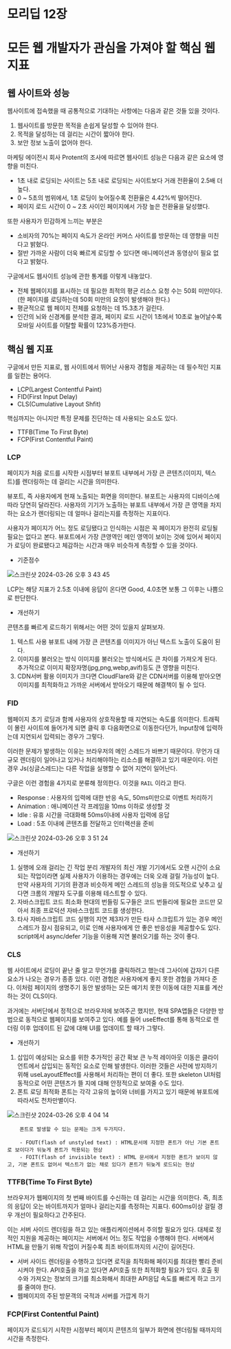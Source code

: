 # 모리딥 12장

# 모든 웹 개발자가 관심을 가져야 할 핵심 웹 지표

## 웹 사이트와 성능

웹사이트에 접속했을 때 공통적으로 기대하는 사항에는 다음과 같은 것들 있을 것이다.

1. 웹사이트를 방문한 목적을 손쉽게 달성할 수 있어야 한다.
2. 목적을 달성하는 데 걸리는 시간이 짧아야 한다.
3. 보안 정보 노출이 없어야 한다.

마케팅 에이전시 회사 Protent의 조사에 따르면 웹사이트 성능은 다음과 같은 요소에 영향을 미친다.

- 1초 내로 로딩되는 사이트는 5초 내로 로딩되는 사이트보다 거래 전환율이 2.5배 더 높다.
- 0 ~ 5초의 범위에서, 1초 로딩이 늦어질수록 전환율은 4.42%씩 떨어진다.
- 페이지 로드 시간이 0 ~ 2초 사이인 페이지에서 가장 높은 전환율을 달성했다.

또한 사용자가 민감하게 느끼는 부분은

- 소비자의 70%는 페이지 속도가 온라인 커머스 사이트를 방문하는 데 영향을 미친다고 밝혔다.
- 절반 가까운 사람이 더욱 빠르게 로딩할 수 있다면 애니메이션과 동영상이 필요 없다고 밝혔다.

구글에서도 웹사이트 성능에 관한 통계를 이렇게 내놓았다.

- 전체 웹페이지를 표시하는 데 필요한 최적의 평균 리소스 요청 수는 50회 미만이다. (한 페이지를 로딩하는데 50회 미만의 요청이 발생해야 한다.)
- 평균적으로 웹 페이지 전체를 요청하는 데 15.3초가 걸린다.
- 인간의 뇌와 신경계를 분석한 결과, 페이지 로드 시간이 1초에서 10초로 늘어날수록 모바일 사이트를 이탈할 확률이 123%증가한다.

## 핵심 웹 지표

구글에서 만든 지표로, 웹 사이트에서 뛰어난 사용자 경험을 제공하는 데 필수적인 지표를 일컫는 용어다.

- LCP(Largest Contentful Paint)
- FID(First Input Delay)
- CLS(Cumulative Layout Shfit)

핵심까지는 아니지만 특정 문제를 진단하는 데 사용되는 요소도 있다.

- TTFB(Time To First Byte)
- FCP(First Contentful Paint)

### LCP

페이지가 처음 로드를 시작한 시점부터 뷰포트 내부에서 가장 큰 콘텐츠(이미지, 텍스트)를 렌더링하는 데 걸리는 시간을 의미한다.

뷰포트, 즉 사용자에게 현재 노출되는 화면을 의미한다. 뷰포트는 사용자의 디바이스에 따라 당연히 달라진다. 사용자의 기기가 노출하는 뷰포트 내부에서 가장 큰 영역을 차지하는 요소가 렌더링되는 데 얼마나 걸리는지를 측정하는 지표이다.

사용자가 페이지가 어느 정도 로딩됐다고 인식하는 시점은 꼭 페이지가 완전히 로딩될 필요는 없다고 본다. 뷰포트에서 가장 큰영역인 메인 영역이 보이는 것에 있어서 페이지가 로딩이 완료됐다고 체감하는 시간과 매우 비슷하게 측정할 수 있을 것이다.

- 기준점수
  
![스크린샷 2024-03-26 오후 3 43 45](https://github.com/chhw130/reat-deep-dive-study/assets/116826162/b6d97851-5bca-4b44-a8c6-662f02bd90bd)


LCP는 해당 지표가 2.5초 이내에 응답이 온다면 Good, 4.0초면 보통 그 이후는 나쁨으로 판단한다.

- 개선하기

콘텐츠를 빠르게 로드하기 위해서는 어떤 것이 있을지 살펴보자.

1. 텍스트 사용
   뷰포트 내에 가장 큰 콘텐츠를 이미지가 아닌 텍스트 노출이 도움이 된다.
2. 이미지를 불러오는 방식
   이미지를 불러오는 방식에서도 큰 차이를 가져오게 된다.
   추가적으로 이미지 확장자명(jpg,png,webp,avif)등도 큰 영향을 미친다.
3. CDN서버 활용
   이미지가 크다면 CloudFlare와 같은 CDN서버를 이용해 받아오면 이미지를 최적화하고 가까운 서버에서 받아오기 때문에 해결책이 될 수 있다.

### FID

웹페이지 초기 로딩과 함께 사용자의 상호작용할 때 지연되는 속도를 의미한다. 트래픽이 몰린 사이트에 들어가게 되면 클릭 후 다음화면으로 이동한다던가, Input창에 입력하는데 지연되서 입력되는 경우가 그렇다.

이러한 문제가 발생하는 이유는 브라우저의 메인 스레드가 바쁘기 때문이다. 무언가 대규모 렌더링이 일어나고 있거나 처리해야하는 리소스를 해결하고 있기 때문이다. 이런 경우 Js(싱글스레드)는 다른 작업을 실행할 수 없어 지연이 일어난다.

구글은 이런 경험을 4가지로 분류해 정의한다. 이것을 `RAIL` 이라고 한다.

- Response : 사용자의 입력에 대한 반응 속도, 50ms미만으로 이벤트 처리하기
- Animation : 애니메이션 각 프레임을 10ms 이하로 생성할 것
- Idle : 유휴 시간을 극대화해 50ms이내에 사용자 입력에 응답
- Load : 5초 이내에 콘텐츠를 전달하고 인터랙션을 준비
  
![스크린샷 2024-03-26 오후 3 51 24](https://github.com/chhw130/reat-deep-dive-study/assets/116826162/c57a6edf-c2af-4531-98a1-3856d53936b1)



- 개선하기

1. 실행에 오래 걸리는 긴 작업 분리
   개발자의 최신 개발 기기에서도 오랜 시간이 소요되는 작업이라면 실제 사용자가 이용하는 경우에는 더욱 오래 걸릴 가능성이 높다. 만약 사용자의 기기의 환경과 비슷하게 메인 스레드의 성능을 의도적으로 낮추고 싶다면 크롬의 개발자 도구를 이용해 테스트할 수 있다.
2. 자바스크립트 코드 최소화
   현대의 번들링 도구들은 코드 번들리에 필요한 코드만 모아서 최종 프로덕션 자바스크립트 코드를 생성한다.
3. 타사 자바스크립트 코드 실행의 지연
   제3자가 만든 타사 스크립트가 있는 경우 메인 스레드가 잠시 점유되고, 이로 인해 사용자에게 안 좋은 반응성을 제공할수도 있다. script에서 async/defer 기능을 이용해 지연 불러오기를 하는 것이 좋다.

### CLS

웹 사이트에서 로딩이 끝난 줄 알고 무언가를 클릭하려고 했는데 그사이에 갑자기 다른 요소가 나오는 경우가 종종 있다. 이런 경험은 사용자에게 좋지 못한 경험을 가져다 준다. 이처럼 페이지의 생명주기 동안 발생하는 모든 예기치 못한 이동에 대한 지표를 계산하는 것이 CLS이다.

과거에는 서버단에서 정적으로 브라우저에 보여주곤 했지만, 현재 SPA앱들은 다양한 방법으로 동적으로 웹페이지를 보여주고 있다. 예를 들어 useEffect를 통해 동적으로 렌더링 이후 업데이트 된 값에 대해 UI를 업데이트 할 때가 그렇다.

- 개선하기

1.  삽입이 예상되는 요소를 위한 추가적인 공간 확보
    큰 누적 레이아웃 이동은 클라이언트에서 삽입되는 동적인 요소로 인해 발생한다. 이러한 것들은 사전에 방지하기 위해 useLayoutEffect를 사용해서 처리하는 편이 더 좋다. 또한 skeleton UI처럼 동적으로 어떤 콘텐츠가 뜰 지에 대해 안정적으로 보여줄 수도 있다.
2.  폰트 로딩 최적화
    폰트는 각각 고유의 높이와 너비를 가지고 있기 때문에 뷰포트에 따라서도 천차만별이다.

![스크린샷 2024-03-26 오후 4 04 14](https://github.com/chhw130/reat-deep-dive-study/assets/116826162/63ae05de-2c7d-4336-9683-af6fe4c2cac7)


        폰트로 발생할 수 있는 문제는 크게 두가지다.

        - FOUT(flash of unstyled text) : HTML문서에 지정한 폰트가 아닌 기본 폰트로 보이다가 뒤늦게 폰트가 적용되는 현상
        - FOIT(flash of invisible text) : HTML 문서에서 지정한 폰트가 보이지 않고, 기본 폰트도 없어서 텍스트가 없는 채로 있다가 폰트가 뒤늦게 로드되는 현상

### TTFB(Time To First Byte)

브라우저가 웹페이지의 첫 번째 바이트를 수신하는 데 걸리는 시간을 의미한다. 즉, 최초의 응답이 오는 바이트까지가 얼마나 걸리는지를 측정하는 지표다. 600ms이상 걸릴 경우 개선이 필요하다고 간주된다.

이는 서버 사이드 렌더링을 하고 있는 애플리케이션에서 주의할 필요가 있다. 대체로 정적인 지원을 제공하는 페이지는 서버에서 어느 정도 작업을 수행해야 한다. 서버에서 HTML을 만들기 위해 작업이 커질수록 최초 바이트까지의 시간이 길어진다.

- 서버 사이드 렌더링을 수행하고 있다면
  로직을 최적화해 페이지를 최대한 빨리 준비시켜야 한다. API호출을 하고 있다면 API호출 또한 최적화할 필요가 있다. 호출 횟수와 가져오는 정보의 크기를 최소화해서 최대한 API응답 속도를 빠르게 하고 크기를 줄여야 한다.
- 웹페이지의 주된 방문객의 국적과 서버를 가깝게 하기

### FCP(First Contentful Paint)

페이지가 로드되기 시작한 시점부터 페이지 콘텐츠의 일부가 화면에 렌더링될 때까지의 시간을 측정한다.
